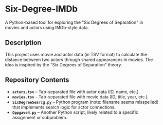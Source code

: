 # Six-Degree-IMDb

A Python-based tool for exploring the "Six Degrees of Separation" in movies and actors using IMDb-style data.

## Description

This project uses movie and actor data (in TSV format) to calculate the distance between two actors through shared appearances in movies. The idea is inspired by the "Six Degrees of Separation" theory.

## Repository Contents

- **`actors.tsv`** – Tab-separated file with actor data (ID, name, etc.).
- **`movies.tsv`** – Tab-separated file with movie data (ID, title, year, etc.).
- **`SixDegreeSearcg.py`** – Python program (note: filename seems misspelled) that implements search logic for actor connections.
- **`Oppgave4.py`** – Another Python script, likely related to a specific assignment or subproblem.


